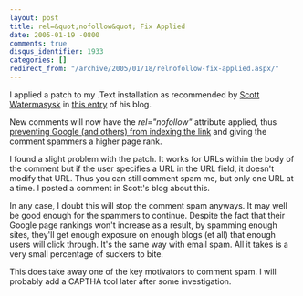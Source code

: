 ```yaml
---
layout: post
title: rel=&quot;nofollow&quot; Fix Applied
date: 2005-01-19 -0800
comments: true
disqus_identifier: 1933
categories: []
redirect_from: "/archive/2005/01/18/relnofollow-fix-applied.aspx/"
---
```


I applied a patch to my .Text installation as recommended by [Scott
Watermasysk](http://scottwater.com/blog/) in [this
entry](http://scottwater.com/blog/archive/2005/01/19/rel_nofollow_quickchange)
of his blog.

New comments will now have the *rel="nofollow"* attribute applied, thus
[preventing Google (and others) from indexing the
link](http://www.google.com/googleblog/2005/01/preventing-comment-spam.html)
and giving the comment spammers a higher page rank.

I found a slight problem with the patch. It works for URLs within the
body of the comment but if the user specifies a URL in the URL field, it
doesn't modify that URL. Thus you can still comment spam me, but only
one URL at a time. I posted a comment in Scott's blog about this.

In any case, I doubt this will stop the comment spam anyways. It may
well be good enough for the spammers to continue. Despite the fact that
their Google page rankings won't increase as a result, by spamming
enough sites, they'll get enough exposure on enough blogs (et all) that
enough users will click through. It's the same way with email spam. All
it takes is a very small percentage of suckers to bite.

This does take away one of the key motivators to comment spam. I will
probably add a CAPTHA tool later after some investigation.

